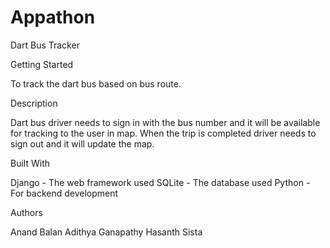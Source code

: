 # Appathon
Dart Bus Tracker

Getting Started

To track the dart bus based on bus route.

Description

Dart bus driver needs to sign in with the bus number and it will be available for tracking to the user in map.
When the trip is completed driver needs to sign out and it will update the map.

Built With

Django - The web framework used
SQLite - The database used
Python - For backend development


Authors

Anand Balan
Adithya Ganapathy
Hasanth Sista

